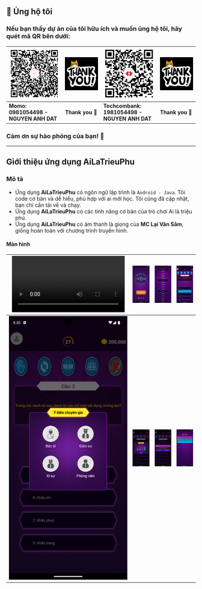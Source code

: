 
## 💝 Ủng hộ tôi

### Nếu bạn thấy dự án của tôi hữu ích và muốn ủng hộ tôi, hãy quét mã QR bên dưới:

| ![QR Code for MoMo](./img_github_momo_donate.png)                                                                             | ![Thank you](./img_thank_you.gif) | ![QR Code for Bank](./img_github_tech_donate.png) | ![Thank you](./img_thank_you.gif) |
|-------------------------------------------------------------------------------------------------------------------------------|-----------------------------------|---------------------------------------------------|-----------------------------------|
| **Momo:&nbsp;&nbsp;&nbsp;&nbsp;&nbsp;&nbsp;&nbsp;&nbsp;&nbsp;&nbsp;&nbsp;&nbsp;&nbsp;&nbsp;<br/>0981054498 - NGUYEN ANH DAT** | **Thank you 🙌**                  | **Techcombank:<br/>1981054498 - NGUYEN ANH DAT**  | **Thank you 🙌**                  |

### Cảm ơn sự hào phóng của bạn! 🙌

---

## Giới thiệu ứng dụng AiLaTrieuPhu

### Mô tả

- Ứng dụng **AiLaTrieuPhu** có ngôn ngữ lập trình là `Android - Java`. Tôi code cơ bản và dễ hiểu, phù hợp với ai mới học. Tôi cũng đã cập nhật, bạn chỉ cần tải về và chạy.
- Ứng dụng **AiLaTrieuPhu** có các tính năng cơ bản của trò chơi Ai là triệu phú.
- Ứng dụng **AiLaTrieuPhu** có âm thanh là giọng của **MC Lại Văn Sâm**, giống hoàn toàn với chương trình truyền hình.

#### Màn hình

| ![](./Screenshot_1734344967.mp4)  | ![](./Screenshot_1734344968.png)  | ![](./Screenshot_1734344988.png) | ![](./Screenshot_1734345007.png) | 
|----------------------------------|-----------------------------------|----------------------------------|----------------------------------|
| ![](./Screenshot_1734345020.png) | ![](./Screenshot_1734345039.png)  | ![](./Screenshot_1734345064.png) | ![](./Screenshot_1734345085.png) |

